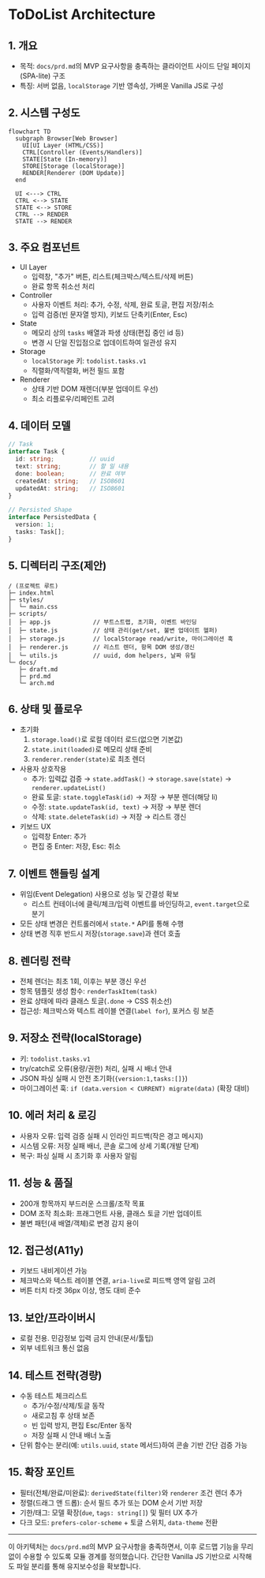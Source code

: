 # ToDoList Architecture

## 1. 개요
- 목적: `docs/prd.md`의 MVP 요구사항을 충족하는 클라이언트 사이드 단일 페이지(SPA-lite) 구조
- 특징: 서버 없음, `localStorage` 기반 영속성, 가벼운 Vanilla JS로 구성

## 2. 시스템 구성도
```mermaid
flowchart TD
  subgraph Browser[Web Browser]
    UI[UI Layer (HTML/CSS)]
    CTRL[Controller (Events/Handlers)]
    STATE[State (In-memory)]
    STORE[Storage (localStorage)]
    RENDER[Renderer (DOM Update)]
  end

  UI <---> CTRL
  CTRL <--> STATE
  STATE <--> STORE
  CTRL --> RENDER
  STATE --> RENDER
```

## 3. 주요 컴포넌트
- UI Layer
  - 입력창, "추가" 버튼, 리스트(체크박스/텍스트/삭제 버튼)
  - 완료 항목 취소선 처리
- Controller
  - 사용자 이벤트 처리: 추가, 수정, 삭제, 완료 토글, 편집 저장/취소
  - 입력 검증(빈 문자열 방지), 키보드 단축키(Enter, Esc)
- State
  - 메모리 상의 `tasks` 배열과 파생 상태(편집 중인 id 등)
  - 변경 시 단일 진입점으로 업데이트하여 일관성 유지
- Storage
  - `localStorage` 키: `todolist.tasks.v1`
  - 직렬화/역직렬화, 버전 필드 포함
- Renderer
  - 상태 기반 DOM 재렌더(부분 업데이트 우선)
  - 최소 리플로우/리페인트 고려

## 4. 데이터 모델
```ts
// Task
interface Task {
  id: string;          // uuid
  text: string;        // 할 일 내용
  done: boolean;       // 완료 여부
  createdAt: string;   // ISO8601
  updatedAt: string;   // ISO8601
}

// Persisted Shape
interface PersistedData {
  version: 1;
  tasks: Task[];
}
```

## 5. 디렉터리 구조(제안)
```
/ (프로젝트 루트)
├─ index.html
├─ styles/
│  └─ main.css
├─ scripts/
│  ├─ app.js            // 부트스트랩, 초기화, 이벤트 바인딩
│  ├─ state.js          // 상태 관리(get/set, 불변 업데이트 헬퍼)
│  ├─ storage.js        // localStorage read/write, 마이그레이션 훅
│  ├─ renderer.js       // 리스트 렌더, 항목 DOM 생성/갱신
│  └─ utils.js          // uuid, dom helpers, 날짜 유틸
└─ docs/
   ├─ draft.md
   ├─ prd.md
   └─ arch.md
```

## 6. 상태 및 플로우
- 초기화
  1) `storage.load()`로 로컬 데이터 로드(없으면 기본값)
  2) `state.init(loaded)`로 메모리 상태 준비
  3) `renderer.render(state)`로 최초 렌더
- 사용자 상호작용
  - 추가: 입력값 검증 → `state.addTask()` → `storage.save(state)` → `renderer.updateList()`
  - 완료 토글: `state.toggleTask(id)` → 저장 → 부분 렌더(해당 li)
  - 수정: `state.updateTask(id, text)` → 저장 → 부분 렌더
  - 삭제: `state.deleteTask(id)` → 저장 → 리스트 갱신
- 키보드 UX
  - 입력창 Enter: 추가
  - 편집 중 Enter: 저장, Esc: 취소

## 7. 이벤트 핸들링 설계
- 위임(Event Delegation) 사용으로 성능 및 간결성 확보
  - 리스트 컨테이너에 클릭/체크/입력 이벤트를 바인딩하고, `event.target`으로 분기
- 모든 상태 변경은 컨트롤러에서 `state.*` API를 통해 수행
- 상태 변경 직후 반드시 저장(`storage.save`)과 렌더 호출

## 8. 렌더링 전략
- 전체 렌더는 최초 1회, 이후는 부분 갱신 우선
- 항목 템플릿 생성 함수: `renderTaskItem(task)`
- 완료 상태에 따라 클래스 토글(`.done` → CSS 취소선)
- 접근성: 체크박스와 텍스트 레이블 연결(`label for`), 포커스 링 보존

## 9. 저장소 전략(localStorage)
- 키: `todolist.tasks.v1`
- try/catch로 오류(용량/권한) 처리, 실패 시 배너 안내
- JSON 파싱 실패 시 안전 초기화(`{version:1,tasks:[]}`)
- 마이그레이션 훅: `if (data.version < CURRENT) migrate(data)` (확장 대비)

## 10. 에러 처리 & 로깅
- 사용자 오류: 입력 검증 실패 시 인라인 피드백(작은 경고 메시지)
- 시스템 오류: 저장 실패 배너, 콘솔 로그에 상세 기록(개발 단계)
- 복구: 파싱 실패 시 초기화 후 사용자 알림

## 11. 성능 & 품질
- 200개 항목까지 부드러운 스크롤/조작 목표
- DOM 조작 최소화: 프래그먼트 사용, 클래스 토글 기반 업데이트
- 불변 패턴(새 배열/객체)로 변경 감지 용이

## 12. 접근성(A11y)
- 키보드 내비게이션 가능
- 체크박스와 텍스트 레이블 연결, `aria-live`로 피드백 영역 알림 고려
- 버튼 터치 타겟 36px 이상, 명도 대비 준수

## 13. 보안/프라이버시
- 로컬 전용. 민감정보 입력 금지 안내(문서/툴팁)
- 외부 네트워크 통신 없음

## 14. 테스트 전략(경량)
- 수동 테스트 체크리스트
  - 추가/수정/삭제/토글 동작
  - 새로고침 후 상태 보존
  - 빈 입력 방지, 편집 Esc/Enter 동작
  - 저장 실패 시 안내 배너 노출
- 단위 함수는 분리(예: `utils.uuid`, `state` 메서드)하여 콘솔 기반 간단 검증 가능

## 15. 확장 포인트
- 필터(전체/완료/미완료): `derivedState(filter)`와 `renderer` 조건 렌더 추가
- 정렬(드래그 앤 드롭): 순서 필드 추가 또는 DOM 순서 기반 저장
- 기한/태그: 모델 확장(`due`, `tags: string[]`) 및 필터 UX 추가
- 다크 모드: `prefers-color-scheme` + 토글 스위치, `data-theme` 전환

---
이 아키텍처는 `docs/prd.md`의 MVP 요구사항을 충족하면서, 이후 로드맵 기능을 무리 없이 수용할 수 있도록 모듈 경계를 정의했습니다. 간단한 Vanilla JS 기반으로 시작해도 파일 분리를 통해 유지보수성을 확보합니다.
